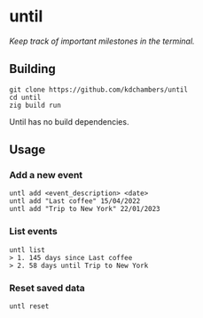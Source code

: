 # until

*Keep track of important milestones in the terminal.*

## Building

```
git clone https://github.com/kdchambers/until
cd until
zig build run
```

Until has no build dependencies.

## Usage
### Add a new event

```
untl add <event_description> <date>
untl add "Last coffee" 15/04/2022
untl add "Trip to New York" 22/01/2023
```

### List events

```
untl list
> 1. 145 days since Last coffee
> 2. 58 days until Trip to New York
```

### Reset saved data

```
untl reset
```
